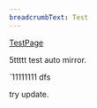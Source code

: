 ```yaml
---
breadcrumbText: Test
---
```


[TestPage](testurl/testpage1.md)



5ttttt
test auto mirror.

`11111111
dfs

try update.
